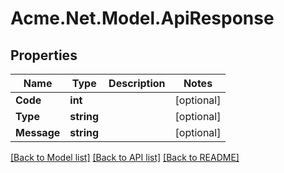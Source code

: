 
# Acme.Net.Model.ApiResponse

## Properties

Name | Type | Description | Notes
------------ | ------------- | ------------- | -------------
**Code** | **int** |  | [optional] 
**Type** | **string** |  | [optional] 
**Message** | **string** |  | [optional] 

[[Back to Model list]](../README.md#documentation-for-models)
[[Back to API list]](../README.md#documentation-for-api-endpoints)
[[Back to README]](../README.md)

